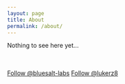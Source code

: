 ```yaml
---
layout: page
title: About
permalink: /about/
---
```


<div class="container">
Nothing to see here yet...

<br /><br />
<a class="github-button" href="https://github.com/bluesalt-labs" data-count-href="/bluesalt-labs/followers" data-count-api="/users/bluesalt-labs#followers" data-count-aria-label="# followers on GitHub" aria-label="Follow @bluesalt-labs on GitHub">Follow @bluesalt-labs</a>
<a class="github-button" href="https://github.com/lukerz8" data-count-href="/lukerz8/followers" data-count-api="/users/lukerz8#followers" data-count-aria-label="# followers on GitHub" aria-label="Follow @lukerz8 on GitHub">Follow @lukerz8</a>
<br /><br />
</div>
